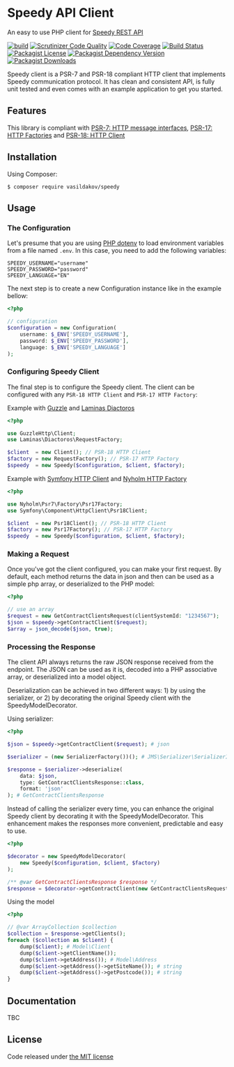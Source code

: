 # Speedy API Client

An easy to use PHP client for [Speedy REST API](https://api.speedy.bg/web-api.html) 

[![build](https://github.com/vasildakov/speedy/actions/workflows/php.yml/badge.svg)](https://github.com/vasildakov/speedy/actions)
[![Scrutinizer Code Quality](https://scrutinizer-ci.com/g/vasildakov/speedy/badges/quality-score.png?b=main)](https://scrutinizer-ci.com/g/vasildakov/speedy/?branch=main)
[![Code Coverage](https://scrutinizer-ci.com/g/vasildakov/speedy/badges/coverage.png?b=main)](https://scrutinizer-ci.com/g/vasildakov/speedy/?branch=main)
[![Build Status](https://scrutinizer-ci.com/g/vasildakov/speedy/badges/build.png?b=main)](https://scrutinizer-ci.com/g/vasildakov/speedy/build-status/main)
[![Packagist License](https://img.shields.io/packagist/l/vasildakov/speedy?color=blue)](https://github.com/vasildakov/speedy/blob/main/LICENSE)
[![Packagist Dependency Version](https://img.shields.io/packagist/dependency-v/vasildakov/speedy/php)](https://packagist.org/packages/vasildakov/shipping)
[![Packagist Downloads](https://img.shields.io/packagist/dt/vasildakov/speedy?color=blue)](https://packagist.org/packages/vasildakov/speedy/stats)

Speedy client is a PSR-7 and PSR-18 compliant HTTP client that implements Speedy communication protocol. 
It has clean and consistent API, is fully unit tested and even comes with an example application to get you started.


## Features

This library is compliant with [PSR-7: HTTP message interfaces](https://www.php-fig.org/psr/psr-7/), [PSR-17: HTTP Factories](https://www.php-fig.org/psr/psr-17/) and [PSR-18: HTTP Client](https://www.php-fig.org/psr/psr-18/) 


## Installation

Using Composer: 

```
$ composer require vasildakov/speedy
```

## Usage

### The Configuration

Let's presume that you are using [PHP dotenv](https://github.com/vlucas/phpdotenv) to load environment variables 
from a file named `.env`. In this case, you need to add the following variables:

```
SPEEDY_USERNAME="username"
SPEEDY_PASSWORD="password"
SPEEDY_LANGUAGE="EN"
```

The next step is to create a new Configuration instance like in the example bellow:

```php 
<?php

// configuration
$configuration = new Configuration(
    username: $_ENV['SPEEDY_USERNAME'],
    password: $_ENV['SPEEDY_PASSWORD'],
    language: $_ENV['SPEEDY_LANGUAGE']
);
```

### Configuring Speedy Client

The final step is to configure the Speedy client. 
The client can be configured with any `PSR-18 HTTP Client` and `PSR-17 HTTP Factory`:

Example with [Guzzle](https://github.com/guzzle/guzzle) and [Laminas Diactoros](https://github.com/laminas/laminas-diactoros)
```php
<?php

use GuzzleHttp\Client;
use Laminas\Diactoros\RequestFactory;

$client  = new Client(); // PSR-18 HTTP Client
$factory = new RequestFactory(); // PSR-17 HTTP Factory
$speedy  = new Speedy($configuration, $client, $factory);
```

Example with [Symfony HTTP Client](https://github.com/symfony/http-client) 
and [Nyholm HTTP Factory](https://github.com/Nyholm/psr7)
```php
<?php

use Nyholm\Psr7\Factory\Psr17Factory;
use Symfony\Component\HttpClient\Psr18Client;

$client  = new Psr18Client(); // PSR-18 HTTP Client
$factory = new Psr17Factory(); // PSR-17 HTTP Factory
$speedy  = new Speedy($configuration, $client, $factory);

```

### Making a Request

Once you've got the client configured, you can make your first request. By default, each method returns
the data in json and then can be used as a simple php array, or deserialized to the PHP model:

```php
<?php

// use an array
$request = new GetContractClientsRequest(clientSystemId: "1234567");
$json = $speedy->getContractClient($request);
$array = json_decode($json, true);
```

### Processing the Response

The client API always returns the raw JSON response received from the endpoint. 
The JSON can be used as it is, decoded into a PHP associative array, or deserialized 
into a model object.

Deserialization can be achieved in two different ways: 1) by using the serializer, 
or 2) by decorating the original Speedy client with the SpeedyModelDecorator.


Using serializer:

```php
<?php

$json = $speedy->getContractClient($request); # json

$serializer = (new SerializerFactory())(); # JMS\Serializer\SerializerInterface

$response = $serializer->deserialize(
    data: $json, 
    type: GetContractClientsResponse::class, 
    format: 'json'
); # GetContractClientsResponse
```

Instead of calling the serializer every time, you can enhance the original Speedy client 
by decorating it with the SpeedyModelDecorator. This enhancement makes the responses more 
convenient, predictable and easy to use.

```php
<?php

$decorator = new SpeedyModelDecorator(
    new Speedy($configuration, $client, $factory)
);

/** @var GetContractClientsResponse $response */
$response = $decorator->getContractClient(new GetContractClientsRequest());
```

Using the model

```php
<?php

// @var ArrayCollection $collection
$collection = $response->getClients();
foreach ($collection as $client) {
    dump($client); # Model\Client
    dump($client->getClientName());
    dump($client->getAddress()); # Model\Address
    dump($client->getAddress()->getSiteName()); # string
    dump($client->getAddress()->getPostcode()); # string 
}
```


## Documentation

TBC

## License

Code released under [the MIT license](https://github.com/vasildakov/speedy/blob/main/LICENSE)